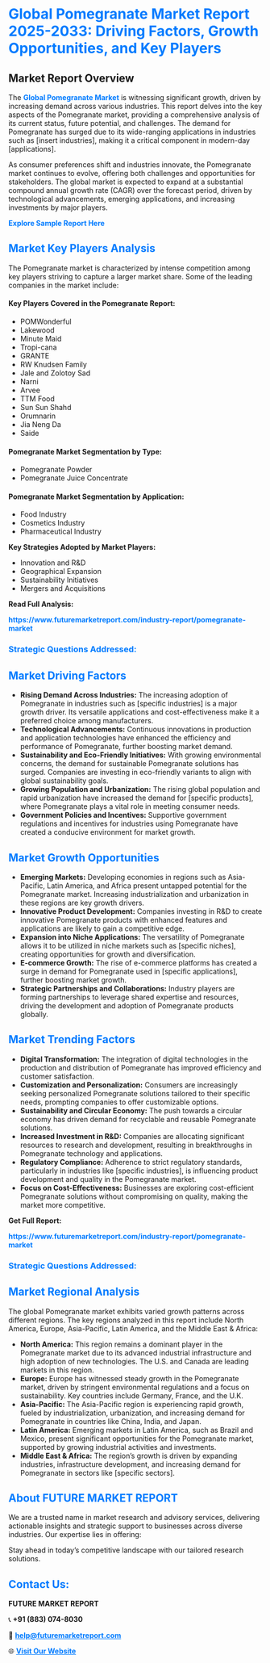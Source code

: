 <h1 style="color: #007BFF;">Global Pomegranate Market Report 2025-2033: Driving Factors, Growth Opportunities, and Key Players</h1>

<section id="overview">
<h2>Market Report Overview</h2>
<p>The <a href="https://www.futuremarketreport.com/industry-report/pomegranate-market" style="color: #007BFF; text-decoration: none;"><strong>Global Pomegranate Market</strong></a> is witnessing significant growth, driven by increasing demand across various industries. This report delves into the key aspects of the Pomegranate market, providing a comprehensive analysis of its current status, future potential, and challenges. The demand for Pomegranate has surged due to its wide-ranging applications in industries such as [insert industries], making it a critical component in modern-day [applications].</p>
<p>As consumer preferences shift and industries innovate, the Pomegranate market continues to evolve, offering both challenges and opportunities for stakeholders. The global market is expected to expand at a substantial compound annual growth rate (CAGR) over the forecast period, driven by technological advancements, emerging applications, and increasing investments by major players.</p>
</section>

<section id="overview">
<p><a href="https://www.futuremarketreport.com/request-sample/reportId=85832" style="color: #007BFF; text-decoration: none;"><strong>Explore Sample Report Here</strong></a></p>
</section>

<section id="key-players">
<h2 style="color: #007BFF;">Market Key Players Analysis</h2>
<p>The Pomegranate market is characterized by intense competition among key players striving to capture a larger market share. Some of the leading companies in the market include:</p>
<h4>Key Players Covered in the Pomegranate Report:</h4>
<ul><li>POMWonderful</li><li>Lakewood</li><li>Minute Maid</li><li>Tropi-cana</li><li>GRANTE</li><li>RW Knudsen Family</li><li>Jale and Zolotoy Sad</li><li>Narni</li><li>Arvee</li><li>TTM Food</li><li>Sun Sun Shahd</li><li>Orumnarin</li><li>Jia Neng Da</li><li>Saide</li></ul>
<h4>Pomegranate Market Segmentation by Type:</h4>
<ul><li>Pomegranate Powder</li><li>Pomegranate Juice Concentrate</li></ul>

<h4>Pomegranate Market Segmentation by Application:</h4>
<ul><li>Food Industry</li><li>Cosmetics Industry</li><li>Pharmaceutical Industry</li></ul>
<p><strong>Key Strategies Adopted by Market Players:</strong></p>
<ul>
<li>Innovation and R&D</li>
<li>Geographical Expansion</li>
<li>Sustainability Initiatives</li>
<li>Mergers and Acquisitions</li>
</ul>
</section>

<section>
<p><strong>Read Full Analysis: </strong></p><a href="https://www.futuremarketreport.com/industry-report/pomegranate-market" style="color: #007BFF; text-decoration: none;"><strong>https://www.futuremarketreport.com/industry-report/pomegranate-market</strong></a>
<h3 style="color: #007BFF;">Strategic Questions Addressed:</h3>
</section>

<section id="driving-factors">
<h2 style="color: #007BFF;">Market Driving Factors</h2>
<ul>
<li><strong>Rising Demand Across Industries:</strong> The increasing adoption of Pomegranate in industries such as [specific industries] is a major growth driver. Its versatile applications and cost-effectiveness make it a preferred choice among manufacturers.</li>
<li><strong>Technological Advancements:</strong> Continuous innovations in production and application technologies have enhanced the efficiency and performance of Pomegranate, further boosting market demand.</li>
<li><strong>Sustainability and Eco-Friendly Initiatives:</strong> With growing environmental concerns, the demand for sustainable Pomegranate solutions has surged. Companies are investing in eco-friendly variants to align with global sustainability goals.</li>
<li><strong>Growing Population and Urbanization:</strong> The rising global population and rapid urbanization have increased the demand for [specific products], where Pomegranate plays a vital role in meeting consumer needs.</li>
<li><strong>Government Policies and Incentives:</strong> Supportive government regulations and incentives for industries using Pomegranate have created a conducive environment for market growth.</li>
</ul>
</section>

<section id="growth-opportunities">
<h2 style="color: #007BFF;">Market Growth Opportunities</h2>
<ul>
<li><strong>Emerging Markets:</strong> Developing economies in regions such as Asia-Pacific, Latin America, and Africa present untapped potential for the Pomegranate market. Increasing industrialization and urbanization in these regions are key growth drivers.</li>
<li><strong>Innovative Product Development:</strong> Companies investing in R&D to create innovative Pomegranate products with enhanced features and applications are likely to gain a competitive edge.</li>
<li><strong>Expansion into Niche Applications:</strong> The versatility of Pomegranate allows it to be utilized in niche markets such as [specific niches], creating opportunities for growth and diversification.</li>
<li><strong>E-commerce Growth:</strong> The rise of e-commerce platforms has created a surge in demand for Pomegranate used in [specific applications], further boosting market growth.</li>
<li><strong>Strategic Partnerships and Collaborations:</strong> Industry players are forming partnerships to leverage shared expertise and resources, driving the development and adoption of Pomegranate products globally.</li>
</ul>
</section>

<section id="trending-factors">
<h2 style="color: #007BFF;">Market Trending Factors</h2>
<ul>
<li><strong>Digital Transformation:</strong> The integration of digital technologies in the production and distribution of Pomegranate has improved efficiency and customer satisfaction.</li>
<li><strong>Customization and Personalization:</strong> Consumers are increasingly seeking personalized Pomegranate solutions tailored to their specific needs, prompting companies to offer customizable options.</li>
<li><strong>Sustainability and Circular Economy:</strong> The push towards a circular economy has driven demand for recyclable and reusable Pomegranate solutions.</li>
<li><strong>Increased Investment in R&D:</strong> Companies are allocating significant resources to research and development, resulting in breakthroughs in Pomegranate technology and applications.</li>
<li><strong>Regulatory Compliance:</strong> Adherence to strict regulatory standards, particularly in industries like [specific industries], is influencing product development and quality in the Pomegranate market.</li>
<li><strong>Focus on Cost-Effectiveness:</strong> Businesses are exploring cost-efficient Pomegranate solutions without compromising on quality, making the market more competitive.</li>
</ul>
</section>

<section>
<p><strong>Get Full Report: </strong></p><a href="https://www.futuremarketreport.com/industry-report/pomegranate-market" style="color: #007BFF; text-decoration: none;"><strong>https://www.futuremarketreport.com/industry-report/pomegranate-market</strong></a>
<h3 style="color: #007BFF;">Strategic Questions Addressed:</h3>
</section>


<section id="regional-analysis">
<h2 style="color: #007BFF;">Market Regional Analysis</h2>
<p>The global Pomegranate market exhibits varied growth patterns across different regions. The key regions analyzed in this report include North America, Europe, Asia-Pacific, Latin America, and the Middle East & Africa:</p>
<ul>
<li><strong>North America:</strong> This region remains a dominant player in the Pomegranate market due to its advanced industrial infrastructure and high adoption of new technologies. The U.S. and Canada are leading markets in this region.</li>
<li><strong>Europe:</strong> Europe has witnessed steady growth in the Pomegranate market, driven by stringent environmental regulations and a focus on sustainability. Key countries include Germany, France, and the U.K.</li>
<li><strong>Asia-Pacific:</strong> The Asia-Pacific region is experiencing rapid growth, fueled by industrialization, urbanization, and increasing demand for Pomegranate in countries like China, India, and Japan.</li>
<li><strong>Latin America:</strong> Emerging markets in Latin America, such as Brazil and Mexico, present significant opportunities for the Pomegranate market, supported by growing industrial activities and investments.</li>
<li><strong>Middle East & Africa:</strong> The region’s growth is driven by expanding industries, infrastructure development, and increasing demand for Pomegranate in sectors like [specific sectors].</li>
</ul>
</section>

<footer>
<h2 style="color: #007BFF;">About FUTURE MARKET REPORT</h2>
<p>We are a trusted name in market research and advisory services, delivering actionable insights and strategic support to businesses across diverse industries. Our expertise lies in offering:</p>

<p>Stay ahead in today’s competitive landscape with our tailored research solutions.</p>

<h2 style="color: #007BFF;">Contact Us:</h2>
<p><strong>FUTURE MARKET REPORT</strong></p>
<p>📞 <strong>+91 (883) 074-8030</strong></p>
<p>📧 <strong><a href="mailto:help@futuremarketreport.com" style="color: #007BFF;">help@futuremarketreport.com</a></strong></p>
<p>🌐 <strong><a href="https://www.futuremarketreport.com/" style="color: #007BFF;">Visit Our Website</a></strong></p>
</footer>